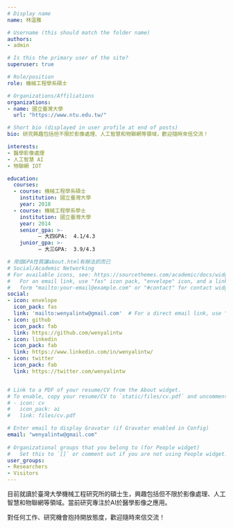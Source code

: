 ```yaml
---
# Display name
name: 林温雅

# Username (this should match the folder name)
authors:
- admin

# Is this the primary user of the site?
superuser: true

# Role/position
role: 機械工程學系碩士

# Organizations/Affiliations
organizations:
- name: 國立臺灣大學
  url: "https://www.ntu.edu.tw/"

# Short bio (displayed in user profile at end of posts)
bio: 研究興趣包括但不限於影像處理、人工智慧和物聯網等領域，歡迎隨時來信交流！

interests:
- 醫學影像處理
- 人工智慧 AI
- 物聯網 IOT

education:
  courses:
  - course: 機械工程學系碩士
    institution: 國立臺灣大學
    year: 2018
  - course: 機械工程學系學士
    institution: 國立臺灣大學
    year: 2014
    senior_gpa: >-
          – 大四GPA:  4.1/4.3
    junior_gpa: >-
          – 大三GPA:  3.9/4.3

# 用個GPA性質讓about.html有辦法抓而已
# Social/Academic Networking
# For available icons, see: https://sourcethemes.com/academic/docs/widgets/#icons
#   For an email link, use "fas" icon pack, "envelope" icon, and a link in the
#   form "mailto:your-email@example.com" or "#contact" for contact widget.
social:
- icon: envelope
  icon_pack: fas
  link: 'mailto:wenyalintw@gmail.com'  # For a direct email link, use "mailto:test@example.org".
- icon: github
  icon_pack: fab
  link: https://github.com/wenyalintw
- icon: linkedin
  icon_pack: fab
  link: https://www.linkedin.com/in/wenyalintw/
- icon: twitter
  icon_pack: fab
  link: https://twitter.com/wenyalintw


# Link to a PDF of your resume/CV from the About widget.
# To enable, copy your resume/CV to `static/files/cv.pdf` and uncomment the lines below.  
# - icon: cv
#   icon_pack: ai
#   link: files/cv.pdf

# Enter email to display Gravatar (if Gravatar enabled in Config)
email: "wenyalintw@gmail.com"
  
# Organizational groups that you belong to (for People widget)
#   Set this to `[]` or comment out if you are not using People widget.  
user_groups:
- Researchers
- Visitors
---
```


目前就讀於臺灣大學機械工程研究所的碩士生，興趣包括但不限於影像處理、人工智慧和物聯網等領域。當前研究專注於AI於醫學影像之應用。

對任何工作、研究機會抱持開放態度，歡迎隨時來信交流！